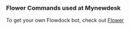 ### Flower Commands used at Mynewdesk

To get your own Flowdock bot, check out [Flower](https://github.com/mynewsdesk/Flower)
